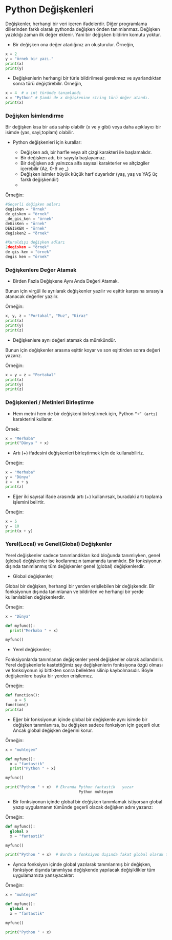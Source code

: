 # Python Değişkenleri
Değişkenler, herhangi bir veri içeren ifadelerdir. Diğer programlama dillerinden farklı olarak pythonda değişken önden tanımlanmaz. Değişken yazıldığı zaman ilk değer eklenir. Yani bir değişken bildirim komutu yoktur.

- Bir değişken ona değer atadığınız an oluşturulur. Örneğin,
```python
x = 2
y = "örnek bir yazı."
print(x)
print(y)
```

- Değişkenlerin herhangi bir türle bildirilmesi gerekmez ve ayarlandıktan sonra türü değiştirebilir. Örneğin,
```python
x = 4  # x int türünde tanımlandı
x = "Python" # Şimdi de x değişkenine string türü değer atandı.
print(x)
```
### Değişken İsimlendirme
Bir değişken kısa bir ada sahip olabilir (x ve y gibi) veya daha açıklayıcı bir isimde (yas, sayi,toplam) olabilir. 

- Python değişkenleri için kurallar:

  * Değişken adı, bir harfle veya alt çizgi karakteri ile başlamalıdır.
  * Bir değişken adı, bir sayıyla başlayamaz.
  * Bir değişken adı yalnızca alfa sayısal karakterler ve altçizgiler içerebilir (Az, 0-9 ve _)
  * Değişken isimler büyük küçük harf duyarlıdır (yaş, yaş ve YAŞ üç farklı değişkendir)
  * 
Örneğin:
```python
#Geçerli değişken adları
degisken = "örnek"
de_gisken = "örnek"
_de_gis_ken = "örnek"
deGisKen = "örnek"
DEGISKEN = "örnek"
degisken2 = "örnek"

#Kuraldışı değişken adları
2degisken = "örnek"
de-gis-ken = "örnek"
degis ken = "örnek"
```
### Değişkenlere Değer Atamak

- Birden Fazla Değişkene Aynı Anda Değeri Atamak.

Bunun için virgül ile ayrılarak değişkenler yazılır ve eşittir karşısına sırasıyla atanacak değerler yazılır.

Örneğin: 

```python
x, y, z = "Portakal", "Muz", "Kiraz"
print(x)
print(y)
print(z)
```

- Değişkenlere aynı değeri atamak da mümkündür.

Bunun için değişkenler arasına eşittir koyar ve son eşittirden sonra değeri yazarız.

Örneğin:

```python
x = y = z = "Portakal"
print(x)
print(y)
print(z)
```

### Değişkenleri / Metinleri Birleştirme

- Hem metni hem de bir değişkeni birleştirmek için, Python `“+” (artı)` karakterini kullanır.

Örnek:
```python
x = "Merhaba"
print("Dünya " + x)
```
- Artı (+) ifadesini değişkenleri birleştirmek için de kullanabiliriz.

Örneğin:
```python
x = "Merhaba"
y = "Dünya"
z =  x + y
print(z)
```
- Eğer iki sayısal ifade arasında artı (+) kullanırsak, buradaki artı toplama işlemini belirtir.

Örneğin:
```python
x = 5
y = 10
print(x + y)
```
### Yerel(Local) ve Genel(Global) Değişkenler 

Yerel değişkenler sadece tanımlandıkları kod bloğunda tanımlıyken, genel (global) değişkenler ise kodlarımızın tamamında tanımlıdır.
Bir fonksiyonun dışında tanımlanmış tüm değişkenler genel (global) değişkenlerdir.

- Global değişkenler;

Global bir değişken, herhangi bir yerden erişilebilen bir değişkendir. Bir fonksiyonun dışında tanımlanan ve bildirilen ve herhangi bir yerde kullanılabilen değişkenlerdir.

Örneğin:

```python
x = "Dünya"

def myfunc():
  print("Merhaba " + x)

myfunc()
```


- Yerel değişkenler;

Fonksiyonlarda tanımlanan değişkenler yerel değişkenler olarak adlandırılır. Yerel değişkenlerle kastettiğimiz şey değişkenlerin fonksiyona özgü olması ve fonksiyonun işi bittikten sonra bellekten silinip kaybolmasıdır. Böyle değişkenlere başka bir yerden erişilemez.

Örneğin:
```python
def function():
    a = 5  
function()
print(a)
```
- Eğer bir fonksiyonun içinde global bir değişkenle aynı isimde bir değişken tanımlanırsa, bu değişken sadece fonksiyon için geçerli olur. Ancak global değişken değerini korur.

Örneğin:
```python
x = "muhteşem"

def myfunc():
  x = "fantastik"
  print("Python " + x)

myfunc()

print("Python " + x)  # Ekranda Python fantastik   yazar
                                Python muhteşem     
``` 
- Bir fonksiyonun içinde global bir değişken tanımlamak istiyorsan global yazıp uygulamanın tümünde geçerli olacak değişken adını yazarız:

Örneğin:
```python
def myfunc():
  global x
  x = "fantastik"

myfunc()

print("Python " + x)  # Burda x fonksiyon dışında fakat global olarak tanımladığım için burda da aynı değeri alır.
```
- Ayrıca fonksiyon içinde global yazılarak tanımlanmış bir değişken, fonksiyon dışında tanımlıysa değişkende yapılacak değişiklikler tüm uygulamamıza yansıyacaktır:

Örneğin:
```python
x = "muhteşem"

def myfunc():
  global x
  x = "fantastik"

myfunc()

print("Python " + x)
```
